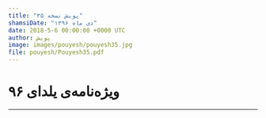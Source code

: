 ```yaml
---
title: "پویش نسخه ۳۵"
shamsiDate: "دی ماه ۱۳۹۶"
date: 2018-5-6 00:00:00 +0000 UTC
author: پویش
image: images/pouyesh/pouyesh35.jpg
file: pouyesh/Pouyesh35.pdf
---
```


ویژه‌نامه‌ی یلدای ۹۶
===============

----
